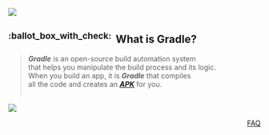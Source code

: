 ![](https://via.placeholder.com/1024x1.png/0078D7/0078D7/text=+)<!--3px blue line-->
<!-- What is Gradle? -->
<h2>
  <a class="anchor" id="what-is-gradle">
    <sup>:ballot_box_with_check:&ensp;</sup>What is Gradle?
  </a>
</h2>
<blockquote>
<span><!-- leave the next line blank -->

***Gradle*** is an open-source build automation system  
that helps you manipulate the build process and its logic.
<br/>
When you build an app, it is ***Gradle*** that compiles  
all the code and creates an [***APK***](#what-is-an-apk-file) for you.
</span>
  <br/><br/>
</blockquote>

![](https://via.placeholder.com/1024x1.png/0078D7/0078D7/text=+)<!--3px blue line-->
<p align="right"><a href="/../../#--------------questionfaq----------">FAQ</a></p>
